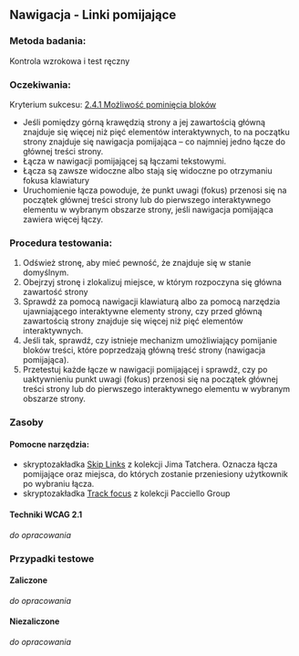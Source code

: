 ## Nawigacja - Linki pomijające

### Metoda badania:
Kontrola wzrokowa i test ręczny 

### Oczekiwania:
Kryterium sukcesu: [2.4.1 Możliwość pominięcia bloków](https://wcag.lepszyweb.pl/#bypass-blocks) 
-	Jeśli pomiędzy górną krawędzią strony a jej zawartością główną znajduje się więcej niż pięć elementów interaktywnych, to na początku strony znajduje się nawigacja pomijająca – co najmniej jedno łącze do głównej treści strony.
-	Łącza w nawigacji pomijającej są łączami tekstowymi. 
-	Łącza są zawsze widoczne albo stają się widoczne po otrzymaniu fokusa klawiatury
-	Uruchomienie łącza powoduje, że punkt uwagi (fokus) przenosi się na początek głównej treści strony lub do pierwszego interaktywnego elementu w wybranym obszarze strony, jeśli nawigacja pomijająca zawiera więcej  łączy. 

### Procedura testowania:
1.	Odśwież stronę, aby mieć pewność, że znajduje się w stanie domyślnym.
2.	Obejrzyj stronę i zlokalizuj miejsce, w którym rozpoczyna się główna zawartość strony 
3.	Sprawdź za pomocą nawigacji klawiaturą  albo za pomocą narzędzia ujawniającego interaktywne elementy strony, czy przed główną zawartością strony znajduje się więcej niż pięć elementów interaktywnych.
4.	Jeśli tak, sprawdź, czy istnieje mechanizm umożliwiający pomijanie bloków treści, które poprzedzają główną treść strony (nawigacja pomijająca). 
5.	Przetestuj każde łącze w nawigacji pomijającej i sprawdź, czy po uaktywnieniu punkt uwagi (fokus) przenosi się na początek głównej treści strony lub do pierwszego interaktywnego elementu w wybranym obszarze strony.   

### Zasoby

#### Pomocne narzędzia:
-	skryptozakładka [Skip Links](https://jimthatcher.com/favelets/) z kolekcji Jima Tatchera.  Oznacza łącza pomijające oraz miejsca, do których zostanie przeniesiony użytkownik po wybraniu łącza.
-	skryptozakładka [Track focus](https://github.com/ThePacielloGroup/bookmarklets) z kolekcji Pacciello Group 

#### Techniki WCAG 2.1
_do opracowania_

### Przypadki testowe

#### Zaliczone
_do opracowania_

#### Niezaliczone
_do opracowania_ 
 

